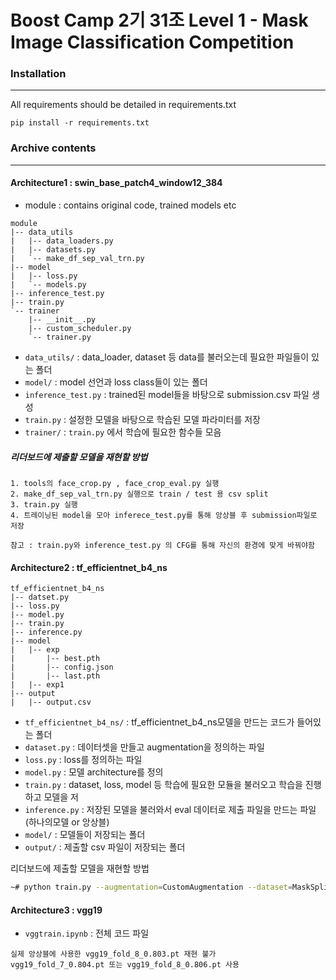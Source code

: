 # Boost Camp 2기 31조 Level 1 - Mask Image Classification Competition

### Installation

---

All requirements should be detailed in requirements.txt

```
pip install -r requirements.txt
```

### Archive contents

---

#### Architecture1 : swin_base_patch4_window12_384

- module : contains original code, trained models etc

```
module
|-- data_utils
|   |-- data_loaders.py
|   |-- datasets.py
|   `-- make_df_sep_val_trn.py
|-- model
|   |-- loss.py
|   `-- models.py
|-- inference_test.py
|-- train.py
`-- trainer
    |-- __init__.py
    |-- custom_scheduler.py
    `-- trainer.py
```

- `data_utils/` : data_loader, dataset 등 data를 불러오는데 필요한 파일들이 있는 폴더
- `model/` : model 선언과 loss class들이 있는 폴더
- `inference_test.py` : trained된 model들을 바탕으로 submission.csv 파일 생성
- `train.py` : 설정한 모델을 바탕으로 학습된 모델 파라미터를 저장
- `trainer/` : `train.py` 에서 학습에 필요한 함수들 모음

##### 리더보드에 제출할 모델을 재현할 방법

```
1. tools의 face_crop.py , face_crop_eval.py 실행
2. make_df_sep_val_trn.py 실행으로 train / test 용 csv split
3. train.py 실행
4. 트레이닝된 model을 모아 inferece_test.py를 통해 앙상블 후 submission파일로 저장

참고 : train.py와 inference_test.py 의 CFG를 통해 자신의 환경에 맞게 바꿔야함
```

#### Architecture2 : tf_efficientnet_b4_ns

```
tf_efficientnet_b4_ns
|-- datset.py
|-- loss.py
|-- model.py
|-- train.py
|-- inference.py
|-- model
|   |-- exp
|       |-- best.pth
|       |-- config.json
|       |-- last.pth
|   |-- exp1
|-- output
|   |-- output.csv
```

- `tf_efficientnet_b4_ns/` : tf_efficientnet_b4_ns모델을 만드는 코드가 들어있는 폴더
- `dataset.py` : 데이터셋을 만들고 augmentation을 정의하는 파일
- `loss.py` : loss를 정의하는 파일
- `model.py` : 모델 architecture를 정의
- `train.py` : dataset, loss, model 등 학습에 필요한 모듈을 불러오고 학습을 진행하고 모델을 저
- `inference.py` : 저장된 모델을 불러와서 eval 데이터로 제출 파일을 만드는 파일 (하나의모델 or 앙상블)
- `model/` : 모델들이 저장되는 폴더
- `output/` : 제출할 csv 파일이 저장되는 폴더

리더보드에 제출할 모델을 재현할 방법

```bash
~# python train.py --augmentation=CustomAugmentation --dataset=MaskSplitByProfileDataset --epochs=8 --model=EffB4Model
```

#### Architecture3 : vgg19

- `vggtrain.ipynb` : 전체 코드 파일
```
실제 앙상블에 사용한 vgg19_fold_8_0.803.pt 재현 불가
vgg19_fold_7_0.804.pt 또는 vgg19_fold_8_0.806.pt 사용
```
